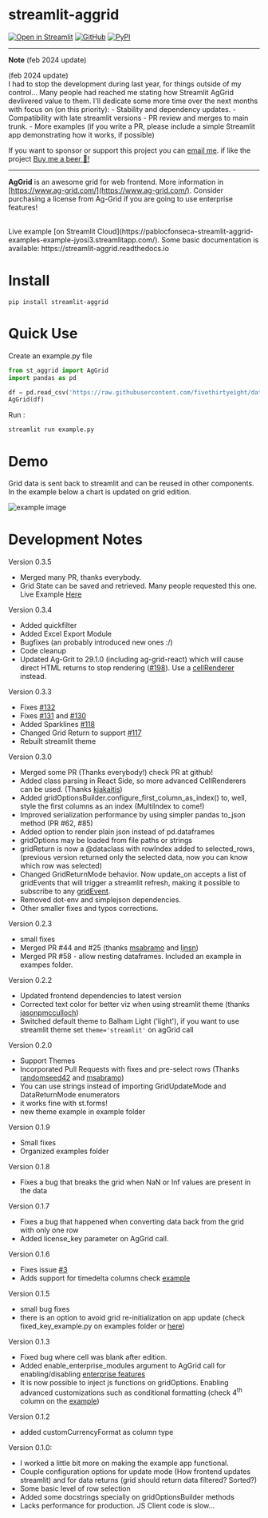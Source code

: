 # streamlit-aggrid

[![Open in Streamlit][share_badge]][share_link] [![GitHub][github_badge]][github_link] [![PyPI][pypi_badge]][pypi_link]

---

**Note** (feb 2024 update)

(feb 2024 update)   
I had to stop the development during last year, for things outside of my control... Many people had 
reached me stating how Streamlit AgGrid devlivered value to them. I'll dedicate some more time over the next months
with focus on (on this priority):
    - Stability and dependency updates.
    - Compatibility with late streamlit versions
    - PR review and merges to main trunk.
    - More examples (if you write a PR, please include a simple Streamlit app demonstrating how it works, if possible)


If you want to sponsor or support this project you can <a href="javascript:window.location.href=atob('cGFibG9mb25zZWNhQGdtYWlsLmNvbQ==')">email me</a>.
if like the project [Buy me a beer 🍺!](https://www.paypal.com/donate?hosted_button_id=8HGLA4JZBYFPQ)

---

**AgGrid** is an awesome grid for web frontend. More information in [https://www.ag-grid.com/](https://www.ag-grid.com/). Consider purchasing a license from Ag-Grid if you are going to use enterprise features!



<br>
Live example [on Streamlit Cloud](https://pablocfonseca-streamlit-aggrid-examples-example-jyosi3.streamlitapp.com/). Some basic documentation is available: https://streamlit-aggrid.readthedocs.io

# Install

```
pip install streamlit-aggrid

```

# Quick Use

Create an example.py file

```python
from st_aggrid import AgGrid
import pandas as pd

df = pd.read_csv('https://raw.githubusercontent.com/fivethirtyeight/data/master/airline-safety/airline-safety.csv')
AgGrid(df)
```

Run :

```shell
streamlit run example.py
```

# Demo

Grid data is sent back to streamlit and can be reused in other components. In the example below a chart is updated on grid edition.

![example image](https://github.com/PablocFonseca/streamlit-aggrid/raw/main/group_selection_example.gif)

# Development Notes
Version 0.3.5
 - Merged many PR, thanks everybody.
 - Grid State can be saved and retrieved. Many people requested this one. Live Example [Here](https://staggrid-examples.streamlit.app/?example=%27Grid%20State%27) 


Version 0.3.4

- Added quickfilter
- Added Excel Export Module
- Bugfixes (an probably introduced new ones :/)
- Code cleanup
- Updated Ag-Grit to 29.1.0 (including ag-grid-react) which will cause direct HTML returns to stop rendering ([#198](https://github.com/PablocFonseca/streamlit-aggrid/issues/198)). Use a [cellRenderer](https://www.ag-grid.com/javascript-data-grid/component-cell-renderer/) instead.

Version 0.3.3

- Fixes [#132](https://github.com/PablocFonseca/streamlit-aggrid/issues/132)
- Fixes [#131](https://github.com/PablocFonseca/streamlit-aggrid/issues/131) and [#130](https://github.com/PablocFonseca/streamlit-aggrid/issues/130)
- Added Sparklines [#118](https://github.com/PablocFonseca/streamlit-aggrid/issues/118)
- Changed Grid Return to support [#117](https://github.com/PablocFonseca/streamlit-aggrid/issues/117)
- Rebuilt streamlit theme

Version 0.3.0

- Merged some PR (Thanks everybody!) check PR at github!
- Added class parsing in React Side, so more advanced CellRenderers can be used. (Thanks [kjakaitis](https://github.com/kjakaitis))
- Added gridOptionsBuilder.configure_first_column_as_index() to, well, style the first columns as an index (MultiIndex to come!)
- Improved serialization performance by using simpler pandas to_json method (PR #62, #85)
- Added option to render plain json instead of pd.dataframes
- gridOptions may be loaded from file paths or strings
- gridReturn is now a @dataclass with rowIndex added to selected_rows, (previous version returned only the selected data, now you can know which row was selected)
- Changed GridReturnMode behavior. Now update_on accepts a list of gridEvents that will trigger a streamlit refresh, making it possible to subscribe to any [gridEvent](https://www.ag-grid.com/javascript-data-grid/grid-events/).
- Removed dot-env and simplejson dependencies.
- Other smaller fixes and typos corrections.

Version 0.2.3

- small fixes
- Merged PR #44 and #25 (thanks [msabramo](https://github.com/msabramo) and [ljnsn](https://github.com/ljnsn))
- Merged PR #58 - allow nesting dataframes. Included an example in exampes folder.

Version 0.2.2

- Updated frontend dependencies to latest version
- Corrected text color for better viz when using streamlit theme (thanks [jasonpmcculloch](https://github.com/jasonpmcculloch))
- Switched default theme to Balham Light ('light'), if you want to use streamlit theme set `theme='streamlit'` on agGrid call

Version 0.2.0

- Support Themes
- Incorporated Pull Requests with fixes and pre-select rows (Thanks [randomseed42](https://github.com/randomseed42) and [msabramo](https://github.com/msabramo))
- You can use strings instead of importing GridUpdateMode and DataReturnMode enumerators
- it works fine with st.forms!
- new theme example in example folder

Version 0.1.9

- Small fixes
- Organized examples folder

Version 0.1.8

- Fixes a bug that breaks the grid when NaN or Inf values are present in the data

Version 0.1.7

- Fixes a bug that happened when converting data back from the grid with only one row
- Added license_key parameter on AgGrid call.

Version 0.1.6

- Fixes issue [#3](https://github.com/PablocFonseca/streamlit-aggrid/issues/3)
- Adds support for timedelta columns check [example][share_link]

Version 0.1.5

- small bug fixes
- there is an option to avoid grid re-initialization on app update (check fixed_key_example.py on examples folder or [here](https://share.streamlit.io/pablocfonseca/streamlit-aggrid/main/examples/fixed_key_example.py))

Version 0.1.3

- Fixed bug where cell was blank after edition.
- Added enable_enterprise_modules argument to AgGrid call for enabling/disabling [enterprise features](https://www.ag-grid.com/documentation/javascript/licensing/)
- It is now possible to inject js functions on gridOptions. Enabling advanced customizations such as conditional formatting (check 4<sup>th</sup> column on the [example](share_link))

Version 0.1.2

- added customCurrencyFormat as column type

Version 0.1.0:

- I worked a little bit more on making the example app functional.
- Couple configuration options for update mode (How frontend updates streamlit) and for data returns (grid should return data filtered? Sorted?)
- Some basic level of row selection
- Added some docstrings specially on gridOptionsBuilder methods
- Lacks performance for production. JS Client code is slow...

[share_badge]: https://static.streamlit.io/badges/streamlit_badge_black_white.svg
[share_link]: https://share.streamlit.io/pablocfonseca/streamlit-aggrid/main/examples/example.py
[github_badge]: https://badgen.net/badge/icon/GitHub?icon=github&color=black&label
[github_link]: https://github.com/PablocFonseca/streamlit-aggrid
[pypi_badge]: https://badgen.net/pypi/v/streamlit-aggrid?icon=pypi&color=black&label?
[pypi_link]: https://www.pypi.org/project/streamlit-aggrid/
